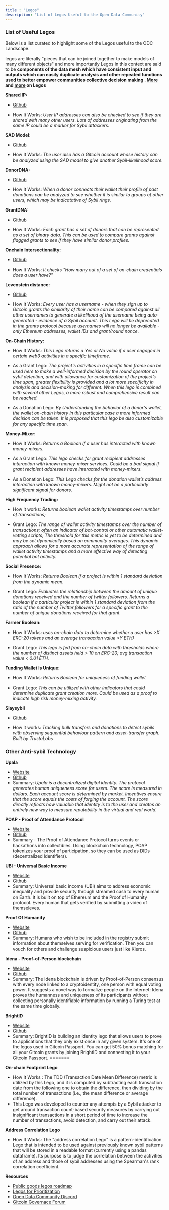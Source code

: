 ```yaml
---
title : "Legos"
description: "List of Legos Useful to the Open Data Community"
---
```


### List of Useful Legos

Below is a list curated to highlight some of the Legos useful to the ODC Landscape.

legos are literally "pieces that can be joined together to make models of many different objects" and more importantly Legos in this context are said to be **components of the data mesh which have consistent input and outputs which can easily duplicate analysis and other repeated functions used to better empower communities collective decision making . [More](https://github.com/Fraud-Detection-and-Defense/lego-docs) and [more](https://gov.gitcoin.co/t/public-goods-legos-roadmap/12546) on Legos**

**Shared IP:**
- [Github](https://github.com/Fraud-Detection-and-Defense/Gitcoin-Sybil-LEGOs/blob/main/scripts_process/process_visitsIP.R)

- How It Works: *User IP addresses can also be checked to see if they are shared with many other users. Lots of addresses originating from the same IP could be a marker for Sybil attackers.*

**SAD Model:**
- [Github](https://github.com/Fraud-Detection-and-Defense/Gitcoin-Sybil-LEGOs/blob/main/scripts_process/process_SAD.R)

- How It Works: *The user also has a Gitcoin account whose history can be analyzed using the SAD model to give another Sybil-likelihood score.*

**DonorDNA:**
- [Github](https://github.com/Fraud-Detection-and-Defense/Gitcoin-Sybil-LEGOs/blob/main/scripts_process/process_DNA.R)

- How It Works: *When a donor connects their wallet their profile of past donations can be analyzed to see whether it is similar to groups of other users, which may be indicatative of Sybil rings.*

**GrantDNA:**
- [Github](https://github.com/Fraud-Detection-and-Defense/Gitcoin-Sybil-LEGOs/blob/main/scripts_process/process_DNA.R)

- How It Works: *Each grant has a set of donors that can be represented as a set of binary data. This can be used to compare grants against flagged grants to see if they have similar donor profiles.*

**Onchain Intersectionality:**
- [Github](https://github.com/Fraud-Detection-and-Defense/Gitcoin-Sybil-LEGOs/blob/main/scripts_process/process_intersectionality.R)

- How It Works: *It checks "How many out of a set of on-chain credentials does a user have?"*

**Levenstein distance:**
- [Github](https://github.com/Fraud-Detection-and-Defense/Gitcoin-Sybil-LEGOs/blob/main/scripts_process/process_levenshtein.R)

- How It Works: *Every user has a username - when they sign up to Gitcoin grants the similarity of their name can be compared against all other usernames to generate a likelihood of the username being auto-generated - evidence of a Sybil account. This Lego will be deprecated in the grants protocol because usernames will no longer be available - only Ethereum addresses, wallet IDs and grant/round nonce.*

**On-Chain History:**

- How It Works: *This Lego returns a Yes or No value if a user engaged in certain web3 activities in a specific timeframe.*

- As a Grant Lego: *The project's activities in a specific time frame can be used here to make a well-informed decision by the round operator on sybil detection, and with allowance for customization of the project’s time span, greater flexibility is provided and a lot more specificity in analysis and decision-making for different.
When this lego is combined with several other Legos, a more robust and comprehensive result can be reached.*

- As a Donation Lego: *By Understanding the behavior of a donor's wallet, the wallet on-chain history in this particular case a more informed decision can be taken. It is proposed that this lego be also customizable for any specific time span.*


**Money-Mixer:**


- How It Works: *Returns a Boolean if a user has interacted with known money-mixers.*

- As a Grant Lego: *This lego checks for grant recipient addresses interaction with known money-mixer services. Could be a bad signal if grant recipient addresses have interacted with money-mixers.*

- As a Donation Lego: *This Lego checks for the donation wallet’s address interaction with known money-mixers. Might not be a particularly significant signal for donors.*


**High Frequency Trading:**

- How it works: *Returns boolean wallet activity timestamps over number of transactions;*

- Grant Lego: *The range of wallet activity timestamps over the number of transactions; often an indicator of bot-control or other automatic wallet-vetting scripts; The threshold for this metric is yet to be determined and may be set dynamically based on community averages. This dynamic approach allows for a more accurate representation of the range of wallet activity timestamps and a more effective way of detecting potential bot activity.*


**Social Presence:**

- How It Works: *Returns Boolean if a project is within 1 standard deviation from the dynamic mean.*

- Grant Lego: *Evaluates the relationship between the amount of unique donations received and the number of twitter followers. Returns a boolean if a particular project is within 1 standard deviation from the ratio of the number of Twitter followers for a specific grant to the number of unique donations received for that grant.*


**Farmer Boolean:**

- How It Works: *uses on-chain data to determine whether a user has >X ERC-20 tokens and an average transaction value <Y ETH)*

- Grant Lego: *This lego is fed from on-chain data with thresholds where the number of distinct assets held > 10 on ERC-20; avg transaction value < 0.01 ETH.*


**Funding Wallet Is Unique:**


- How It Works: *Returns Boolean for uniqueness of funding wallet*

- Grant Lego: *This can be utilized with other indicators that could determine duplicate grant creation more. Could be used as a proof to indicate high risk money-mixing activity.*

**Slaysybil**


- [Github](https://github.com/TrustaLabs/slaysybil)

- How it works: *Tracking bulk transfers and donations to detect sybils with observing sequential behaviour pattern and asset-transfer graph. Built by TrustaLabs*

### Other Anti-sybil Technology

**Upala**


- [Website](https://upalahq.notion.site/upalahq/Upala-dashboard-a46d88209ecb4a4cabf1560acc8673a2)
- [Github](https://github.com/upala-digital-identity/upala)
- Summary: *Upala is a decentralized digital identity. The protocol generates human uniqueness score for users. The score is measured in dollars. Each account score is determined by market. Incentives ensure that the score equals the costs of forging the account. The score directly reflects how valuable that identity is to the user and creates an entirely new way to measure reputability in the virtual and real world.*

**POAP - Proof of Attendance Protocol**


- [Website](https://poap.xyz/)
- [Github](https://github.com/poap-xyz/)
- Summary - The Proof of Attendance Protocol turns events or hackathons into collectibles. Using blockchain technology, POAP tokenizes your proof of participation, so they can be used as DIDs (decentralized Identifiers).

**UBI - Universal Basic Income**


- [Website](https://ubi.eth.limo/)
- [Github](https://github.com/DemocracyEarth/ubi)
- Summary: Universal basic income (UBI) aims to address economic inequality and provide security through streamed cash to every human on Earth. It is built on top of Ethereum and the Proof of Humanity protocol. Every human that gets verified by submitting a video of themseleves.

**Proof Of Humanity**


- [Website](https://proofofhumanity.id/)
- [Github](https://github.com/Proof-Of-Humanity)
- Summary: Humans who wish to be included in the registry submit information about themselves serving for verification. Then you can vouch for others and challenge suspicious users just like Kleros.

**Idena - Proof-of-Person blockchain**


- [Website](https://www.idena.io/)
- [Github](https://github.com/idena-network)
- Summary: The Idena blockchain is driven by Proof-of-Person consensus with every node linked to a cryptoidentity, one person with equal voting power. It suggests a novel way to formalize people on the Internet: Idena proves the humanness and uniqueness of its participants without collecting personally identifiable information by running a Turing test at the same time globally.

**BrightID**


- [Website](https://www.brightid.org/)
- [Github](https://github.com/BrightID)
- Summary: BrightID is building an identity lego that allows users to prove to applications that they only exist once in any given system. It's one of the legos used in Gitcoin Passport. You can get 50% bonus matching for all your Gitcoin grants by joining BrightID and connecting it to your Gitcoin Passport.
=======


**On-chain Footprint Lego**

- How It Works : The TDD (Transaction Date Mean Difference) metric is utilized by this Lego, and it is computed by subtracting each transaction date from the following one to obtain the difference, then dividing by the total number of transactions (i.e., the mean difference or average difference).
- This Lego was developed to counter any attempts by a Sybil attacker to get around transaction count-based security measures by carrying out insignificant transactions in a short period of time to increase the number of transactions, avoid detection, and carry out their attack.

**Address Correlation Lego**
 
 - How It Works: The "address correlation Lego" is a pattern-identification Lego that is intended to be used against previously known sybil patterns that will be stored in a readable format (currently using a pandas dataframe). Its purpose is to judge the correlation between the activities of an address and those of sybil addresses using the Spearman's rank correlation coefficient.


**Resources**

- [Public goods legos roadmap](https://gov.gitcoin.co/t/public-goods-legos-roadmap/12546)
- [Legos for Prioritization](https://docs.google.com/spreadsheets/d/1FIYR7wtFEGfZTjMNXDMbkRDyfdtgkWJvbvsLpAD5eSE/edit#gid=354684328)
- [Open Data Community Discord](https://discord.gg/Ye3QrWf6fG)
- [Gitcoin Governace Forum](https://discord.gg/gitcoin)





